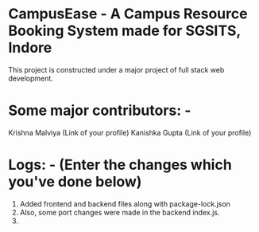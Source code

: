 # CampusEase - A Campus Resource Booking System made for SGSITS, Indore
This project is constructed under a major project of full stack web development.

# Some major contributors: - 
  Krishna Malviya (Link of your profile)
  Kanishka Gupta (Link of your profile)
  
# Logs: - (Enter the changes which you've done below)
  1. Added frontend and backend files along with package-lock.json
  2. Also, some port changes were made in the backend index.js.
  3. 
